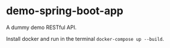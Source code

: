 # demo-spring-boot-app
A dummy demo RESTful API.

Install docker and run in the terminal `docker-compose up --build`.
